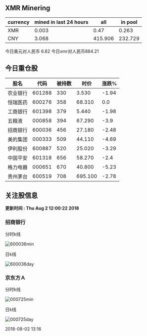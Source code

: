 ## XMR Minering

|currency|mined in last 24 hours|all|in pool|
|---|---|---|---|
|XMR|0.003|0.47|0.263|
|CNY|3.068|415.906|232.729|

今日美元对人民币 6.82	今日xmr对人民币884.21


## 今日重仓股 

|股名|代码|被持数|时价|涨跌%|
|---|---|---|---|---|
|农业银行|601288|330|3.530|-1.94|
|恒瑞医药|600276|358|68.310|0.0|
|工商银行|601398|379|5.440|-1.98|
|五粮液|000858|394|67.290|-3.9|
|招商银行|600036|456|27.180|-2.48|
|美的集团|000333|509|44.110|-4.69|
|伊利股份|600887|520|25.020|-3.29|
|中国平安|601318|656|58.270|-2.4|
|格力电器|000651|670|40.800|-5.23|
|贵州茅台|600519|708|695.100|-2.78|

## 关注股信息
**更新时间 : Thu Aug  2 12:00:22 2018**
### 招商银行 
分时k线

![600036min](http://image.sinajs.cn/newchart/min/n/sh600036.gif)

日k线

![600036day](http://image.sinajs.cn/newchart/daily/n/sh600036.gif)

### 京东方Ａ 
分时k线

![000725min](http://image.sinajs.cn/newchart/min/n/sz000725.gif)

日k线

![000725day](http://image.sinajs.cn/newchart/daily/n/sz000725.gif)

2018-08-02 13:16